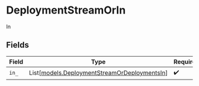 # DeploymentStreamOrIn

In


## Fields

| Field                                                                                        | Type                                                                                         | Required                                                                                     | Description                                                                                  |
| -------------------------------------------------------------------------------------------- | -------------------------------------------------------------------------------------------- | -------------------------------------------------------------------------------------------- | -------------------------------------------------------------------------------------------- |
| `in_`                                                                                        | List[[models.DeploymentStreamOrDeploymentsIn](../models/deploymentstreamordeploymentsin.md)] | :heavy_check_mark:                                                                           | N/A                                                                                          |